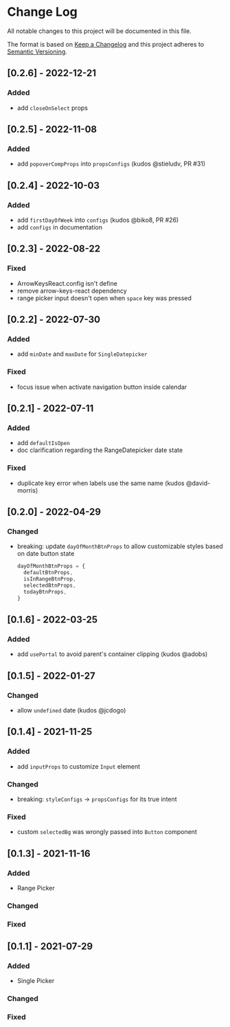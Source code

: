 
# Change Log
All notable changes to this project will be documented in this file.
 
The format is based on [Keep a Changelog](http://keepachangelog.com/)
and this project adheres to [Semantic Versioning](http://semver.org/).

## [0.2.6] - 2022-12-21

 ### Added

 - add `closeOnSelect` props

## [0.2.5] - 2022-11-08

 ### Added

 - add `popoverCompProps` into `propsConfigs` (kudos @stieludv, PR #31)

## [0.2.4] - 2022-10-03

 ### Added

 - add `firstDayOfWeek` into `configs` (kudos @biko8, PR #26)
 - add `configs` in documentation

## [0.2.3] - 2022-08-22

 ### Fixed

 - ArrowKeysReact.config isn't define
 - remove arrow-keys-react dependency
 - range picker input doesn't open when `space` key was pressed

## [0.2.2] - 2022-07-30

### Added

 - add `minDate` and `maxDate` for `SingleDatepicker`

 ### Fixed

 - focus issue when activate navigation button inside calendar

## [0.2.1] - 2022-07-11

### Added

 - add `defaultIsOpen` 
 - doc clarification regarding the RangeDatepicker date state

### Fixed

 - duplicate key error when labels use the same name (kudos @david-morris)

## [0.2.0] - 2022-04-29

### Changed

- breaking: update `dayOfMonthBtnProps` to allow customizable styles based on date button state
    ```ts
    dayOfMonthBtnProps = {
      defaultBtnProps,
      isInRangeBtnProp,
      selectedBtnProps,
      todayBtnProps,
    }
    ```

## [0.1.6] - 2022-03-25

### Added

- add `usePortal` to avoid parent's container clipping (kudos @adobs)

## [0.1.5] - 2022-01-27

### Changed

- allow `undefined` date (kudos @jcdogo) 

 
## [0.1.4] - 2021-11-25
 
### Added

- add `inputProps` to customize `Input` element

### Changed

- breaking: `styleConfigs` -> `propsConfigs` for its true intent

### Fixed

- custom `selectedBg` was wrongly passed into `Button` component

## [0.1.3] - 2021-11-16
 
### Added

- Range Picker
 
### Changed

### Fixed

## [0.1.1] - 2021-07-29
 
### Added

- Single Picker
 
### Changed

### Fixed

